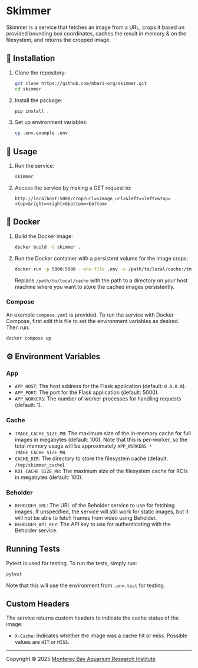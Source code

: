 # Skimmer

Skimmer is a service that fetches an image from a URL, crops it based on provided bounding box coordinates, caches the result in memory & on the filesystem, and returns the cropped image.

## :hammer: Installation
1. Clone the repository:
   ```sh
   git clone https://github.com/mbari-org/skimmer.git
   cd skimmer
   ```

2. Install the package:
   ```sh
   pip install .
   ```

3. Set up environment variables:
   ```sh
   cp .env.example .env
   ```

## :rocket: Usage
1. Run the service:
   ```sh
   skimmer
   ```

2. Access the service by making a GET request to:
   ```
   http://localhost:5000/crop?url=<image_url>&left=<left>&top=<top>&right=<right>&bottom=<bottom>
   ```

## :whale: Docker
1. Build the Docker image:
   ```sh
   docker build -t skimmer .
   ```

2. Run the Docker container with a persistent volume for the image crops:
   ```sh
   docker run -p 5000:5000 --env-file .env -v /path/to/local/cache:/tmp/skimmer_cache skimmer
   ```

   Replace `/path/to/local/cache` with the path to a directory on your host machine where you want to store the cached images persistently.

### Compose

An example `compose.yaml` is provided. To run the service with Docker Compose, first edit this file to set the environment variables as desired. Then run:
```sh
docker compose up
```

## :gear: Environment Variables

### App
- `APP_HOST`: The host address for the Flask application (default: `0.0.0.0`).
- `APP_PORT`: The port for the Flask application (default: 5000).
- `APP_WORKERS`: The number of worker processes for handling requests (default: 1).

### Cache
- `IMAGE_CACHE_SIZE_MB`: The maximum size of the in-memory cache for full images in megabytes (default: 100). Note that this is per-worker, so the total memory usage will be approximately `APP_WORKERS * IMAGE_CACHE_SIZE_MB`.
- `CACHE_DIR`: The directory to store the filesystem cache (default: `/tmp/skimmer_cache`).
- `ROI_CACHE_SIZE_MB`: The maximum size of the filesystem cache for ROIs in megabytes (default: 100).

### Beholder
- `BEHOLDER_URL`: The URL of the Beholder service to use for fetching images. If unspecified, the service will still work for static images, but it will not be able to fetch frames from video using Beholder.
- `BEHOLDER_API_KEY`: The API key to use for authenticating with the Beholder service.

## Running Tests

Pytest is used for testing. To run the tests, simply run:
```sh
pytest
```

Note that this will use the environment from `.env.test` for testing.

## Custom Headers
The service returns custom headers to indicate the cache status of the image:
- `X-Cache`: Indicates whether the image was a cache hit or miss. Possible values are `HIT` or `MISS`.

---

Copyright &copy; 2025 [Monterey Bay Aquarium Research Institute](https://mbari.org/)